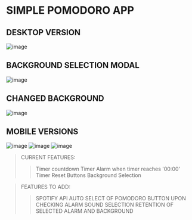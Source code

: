 # SIMPLE POMODORO APP

## DESKTOP VERSION
![image](https://github.com/LullabyOfLies/Pomodoro-App/assets/92638123/9f023f07-c592-46a1-91a9-9069be72f115)


## BACKGROUND SELECTION MODAL

![image](https://github.com/LullabyOfLies/Pomodoro-App/assets/92638123/af0406d2-ae63-444b-9bd1-803e47497ca1)

## CHANGED BACKGROUND

![image](https://github.com/LullabyOfLies/Pomodoro-App/assets/92638123/c531e3d8-2fd5-4b95-8a81-a1f38ab5424c)

## MOBILE VERSIONS
![image](https://github.com/LullabyOfLies/Pomodoro-App/assets/92638123/e0f5499e-0bf9-41d6-9005-e9b90ac5e3d8)
![image](https://github.com/LullabyOfLies/Pomodoro-App/assets/92638123/bcfc315f-b66d-4652-afb1-4a81c69aa1f7)
![image](https://github.com/LullabyOfLies/Pomodoro-App/assets/92638123/c492b202-eeaa-4020-84cc-0d89df48b0c1)



>CURRENT FEATURES:
>>Timer countdown
>>Timer Alarm when timer reaches '00:00'
>>Timer Reset Buttons
>>Background Selection

>FEATURES TO ADD:
>>SPOTIFY API 
>>AUTO SELECT OF POMODORO BUTTON UPON CHECKING
>>ALARM SOUND SELECTION
>>RETENTION OF SELECTED ALARM AND BACKGROUND
